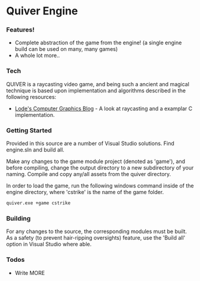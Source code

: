 # Quiver Engine


### Features!

  - Complete abstraction of the game from the engine! (a single engine build can be used on many, many games)
  - A whole lot more..


### Tech

QUIVER is a raycasting video game, and being such a ancient and magical technique is based upon implementation and algorithms described in the following resources:

* [Lode's Computer Graphics Blog] - A look at raycasting and a examplar C implementation.


### Getting Started

Provided in this source are a number of Visual Studio solutions. Find engine.sln and build all.

Make any changes to the game module project (denoted as 'game'), and before compiling, change the output directory to a new subdirectory of your naming. Compile and copy any/all assets from the quiver directory.

In order to load the game, run the following windows command inside of the engine directory, where 'cstrike' is the name of the game folder.

```sh
quiver.exe +game cstrike
```


### Building
For any changes to the source, the corresponding modules must be built. As a safety (to prevent hair-ripping oversights) feature, use the 'Build all' option in Visual Studio where able.


### Todos

 - Write MORE


[//]: # (These are reference links used in the body of this note and get stripped out when the markdown processor does its job. There is no need to format nicely because it shouldn't be seen. Thanks SO - http://stackoverflow.com/questions/4823468/store-comments-in-markdown-syntax)


   [Lode's Computer Graphics Blog]: <https://lodev.org/cgtutor/raycasting.html>
